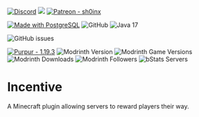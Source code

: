 [![Discord](https://img.shields.io/badge/Discord-%235865F2.svg?style=flat-square&logo=discord&logoColor=white)](https://insert-discord-invite.here)
<img src="https://img.shields.io/liberapay/patrons/sh0inx.svg?logo=liberapay&style=flat-square">
[![Patreon - sh0inx](https://img.shields.io/badge/Patreon-sh0inx-blue?logo=patreon&logoColor=ff424d&style=flat-square)](https://www.patreon.com/sh0inx)

[![Made with PostgreSQL](https://img.shields.io/badge/PostgreSQL-15-blue?logo=postgresql&logoColor=white&style=flat-square)](https://www.postgresql.org/ "Go to PostgresSQL homepage")
![GitHub](https://img.shields.io/github/license/sh0inx/Incentive?style=flat-square)
![Java 17](https://img.shields.io/badge/java-17-%23ED8B00.svg?style=flat-square&logo=java&logoColor=white)

![GitHub issues](https://img.shields.io/github/issues-raw/sh0inx/Incentive?logo=github&style=flat-square)

[![Purpur - 1.19.3](https://img.shields.io/badge/Purpur-1.19.3-3A4675?logo=https://purpurmc.org/images/purpur.svg&style=flat-square)](https://api.purpurmc.org/v2/purpur/1.19.3/latest/download)
![Modrinth Version](https://img.shields.io/modrinth/v/uE7Sgy9R?logo=modrinth&style=flat-square)
![Modrinth Game Versions](https://img.shields.io/modrinth/game-versions/uE7Sgy9R?color=1bd96a&logo=modrinth&style=flat-square)
![Modrinth Downloads](https://img.shields.io/modrinth/dt/uE7Sgy9R?logo=modrinth&style=flat-square)
![Modrinth Followers](https://img.shields.io/modrinth/followers/uE7Sgy9R?color=1bd96a&logo=modrinth&style=flat-square)
![bStats Servers](https://img.shields.io/bstats/servers/17084?label=bstats&style=flat-square)

# Incentive
A Minecraft plugin allowing servers to reward players their way.
